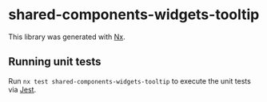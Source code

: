 # shared-components-widgets-tooltip

This library was generated with [Nx](https://nx.dev).

## Running unit tests

Run `nx test shared-components-widgets-tooltip` to execute the unit tests via [Jest](https://jestjs.io).
